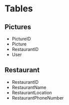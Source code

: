 # Tables

## Pictures
+ PictureID 
+ Picture 
+ RestaurantID 
+ User

## Restaurant
+ RestaurantID 
+ RestaurantName 
+ RestaurantLocation 
+ RestaurantPhoneNumber

